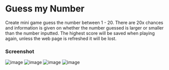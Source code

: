 # Guess my Number

Create mini game guess the number between 1 - 20. There are 20x chances and information is given on whether the number guessed is larger or smaller than the number inputted. The highest score will be saved when playing again, unless the web page is refreshed it will be lost.

### Screenshot
![image](https://github.com/ridwanrahmn/guess-my-number/assets/114630647/7d364172-1c17-46f9-8077-dbd89cd84f59)
![image](https://github.com/ridwanrahmn/guess-my-number/assets/114630647/a2e2e2a6-a11a-4b85-818d-fd3b302179fd)
![image](https://github.com/ridwanrahmn/guess-my-number/assets/114630647/7f3f7710-459c-4393-b661-d1913bd42f19)
![image](https://github.com/ridwanrahmn/guess-my-number/assets/114630647/08cb71d0-7c3f-49ac-bdfd-f65971074207)
